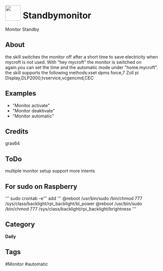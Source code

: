# <img src="https://raw.githack.com/FortAwesome/Font-Awesome/master/svgs/solid/desktop.svg" card_color="#40DBB0" width="50" height="50" style="vertical-align:bottom"/> Standbymonitor
Monitor Standby

## About
the skill switches the monitor off after a short time to save electricity when mycroft is not used. With "hey mycroft" the monitor is switched on again.you can set the time and the automatic mode under "home.mycroft".
the skill supports the following methods:xset dpms force,7 Zoll pi Display,DLP2000,tvservice,vcgencmd,CEC

## Examples
* "Monitor activate"
* "Monitor deaktivate"
* "Monitor automatic"

## Credits
gras64

## ToDo
multiple monitor setup support
more intents
## For sudo on Raspberry
''' sudo crontab -e'''
add
'''
@reboot /usr/bin/sudo /bin/chmod 777 /sys/class/backlight/rpi_backlight/bl_power
@reboot /usr/bin/sudo /bin/chmod 777 /sys/class/backlight/rpi_backlight/brightness
'''

## Category
**Daily**

## Tags
#Monitor
#automatic
